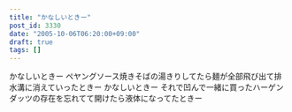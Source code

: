 ```yaml
---
title: "かなしいときー"
post_id: 3330
date: "2005-10-06T06:20:00+09:00"
draft: true
tags: []
---
```



かなしいときー ペヤングソース焼きそばの湯きりしてたら麺が全部飛び出て排水溝に消えていったときー  かなしいときー それで凹んで一緒に買ったハーゲンダッツの存在を忘れてて開けたら液体になってたときー
